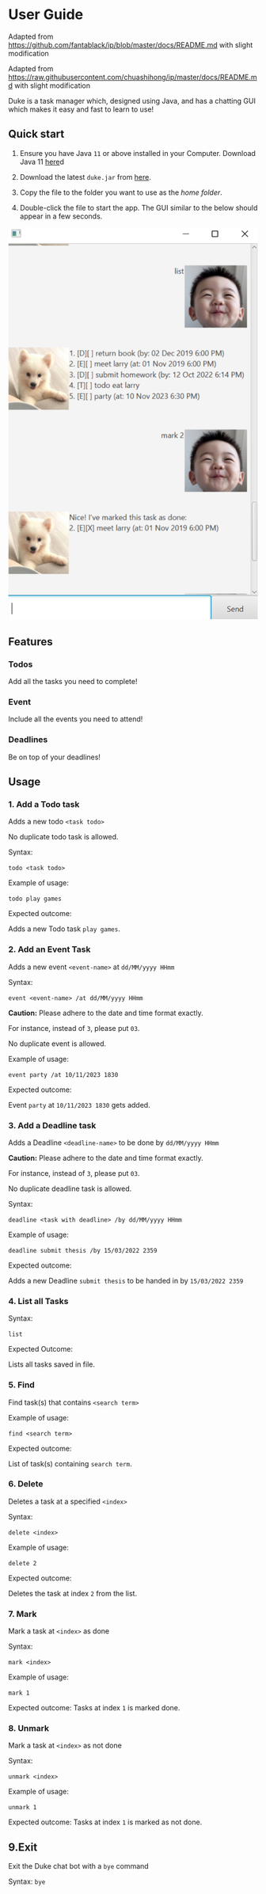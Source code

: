 # User Guide
Adapted from https://github.com/fantablack/ip/blob/master/docs/README.md with slight modification

Adapted from https://raw.githubusercontent.com/chuashihong/ip/master/docs/README.md with slight modification 

Duke is a task manager which, designed using Java, and has a chatting GUI which makes it easy and fast to learn to use!

## Quick start

1. Ensure you have Java `11` or above installed in your Computer. Download Java 11 [here](https://www.oracle.com/java/technologies/downloads/)d

2. Download the latest `duke.jar` from [here](https://github.com/junlee1991/ip/releases).

3. Copy the file to the folder you want to use as the _home folder_.

4. Double-click the file to start the app. The GUI similar to the below should appear in a few seconds.


![Ui](Ui.png)

## Features 

### Todos

Add all the tasks you need to complete! 

### Event

Include all the events you need to attend! 

### Deadlines

Be on top of your deadlines! 

## Usage

### 1. Add a Todo task
Adds a new todo `<task todo>`

No duplicate todo task is allowed.

Syntax:

`todo <task todo>`

Example of usage:

`todo play games`

Expected outcome:

Adds a new Todo task `play games`.

### 2. Add an Event Task
Adds a new event `<event-name>` at `dd/MM/yyyy HHmm`

Syntax:

`event <event-name> /at dd/MM/yyyy HHmm` 

**Caution:** Please adhere to the date and time format exactly. 
 
For instance, instead of `3`, please put `03`.

No duplicate event is allowed.

Example of usage:

`event party /at 10/11/2023 1830`

Expected outcome:

Event `party` at `10/11/2023 1830` gets added.

### 3. Add a Deadline task
Adds a Deadline `<deadline-name>` to be done by `dd/MM/yyyy HHmm`

**Caution:** Please adhere to the date and time format exactly.

For instance, instead of `3`, please put `03`.

No duplicate deadline task is allowed.

Syntax:

`deadline <task with deadline> /by dd/MM/yyyy HHmm`

Example of usage:

`deadline submit thesis /by 15/03/2022 2359`

Expected outcome:

Adds a new Deadline `submit thesis` to be handed in by `15/03/2022 2359`

### 4. List all Tasks
Syntax:

`list`

Expected Outcome:

Lists all tasks saved in file.

### 5. Find
Find task(s) that contains `<search term>`

Example of usage:

`find <search term>`

Expected outcome:

List of task(s) containing `search term`. 

### 6. Delete <task index>
Deletes a task at a specified `<index>`

Syntax:

`delete <index>`

Example of usage:

`delete 2`

Expected outcome:

Deletes the task at index `2` from the list. 

### 7. Mark
Mark a task at `<index>` as done

Syntax:

`mark <index>`

Example of usage:

`mark 1`

Expected outcome:
Tasks at index `1` is marked done.

### 8. Unmark
Mark a task at `<index>` as not done

Syntax:

`unmark <index>`

Example of usage:

`unmark 1`

Expected outcome:
Tasks at index `1` is marked as not done.

## 9.Exit
Exit the Duke chat bot with a `bye` command

Syntax:
`bye`

